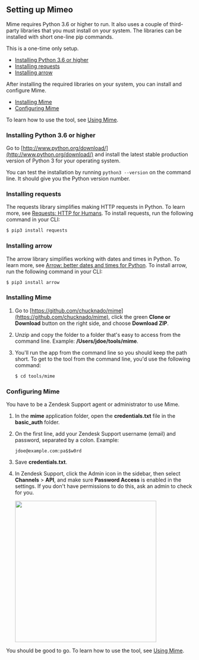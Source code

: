 ## Setting up Mimeo

Mime requires Python 3.6 or higher to run. It also uses a couple of third-party libraries that you must install on your system. The libraries can be installed with short one-line pip commands.

This is a one-time only setup.

* [Installing Python 3.6 or higher](#installing-python-3-6-or-higher)
* [Installing requests](#installing-requests)
* [Installing arrow](#installing-arrow)

After installing the required libraries on your system, you can install and configure Mime.

* [Installing Mime](#installing-mime)
* [Configuring Mime](#configuring-mime)

To learn how to use the tool, see [Using Mime](https://github.com/chucknado/mime/blob/master/docs/using-mime.md).


### Installing Python 3.6 or higher

Go to [http://www.python.org/download/](http://www.python.org/download/) and install the latest stable production version of Python 3 for your operating system.

You can test the installation by running `python3 --version` on the command line. It should give you the Python version number.

### Installing requests

The requests library simplifies making HTTP requests in Python. To learn more, see [Requests: HTTP for Humans](http://www.python-requests.org/en/latest/). To install requests, run the following command in your CLI:

```bash
$ pip3 install requests
```

### Installing arrow

The arrow library simplifies working with dates and times in Python. To learn more, see [Arrow: better dates and times for Python](http://arrow.readthedocs.io/en/latest/). To install arrow, run the following command in your CLI:

```bash
$ pip3 install arrow
```


### Installing Mime

1. Go to [https://github.com/chucknado/mime](https://github.com/chucknado/mime), click the green **Clone or Download** button on the right side, and choose **Download ZIP**.

2. Unzip and copy the folder to a folder that's easy to access from the command line. Example: **/Users/jdoe/tools/mime**.

3. You'll run the app from the command line so you should keep the path short. To get to the tool from the command line, you'd use the following command:

    ```bash
    $ cd tools/mime
    ```


### Configuring Mime

You have to be a Zendesk Support agent or administrator to use Mime.

1. In the **mime** application folder, open the **credentials.txt** file in the **basic_auth** folder.

2. On the first line, add your Zendesk Support username (email) and password, separated by a colon. Example:

	`jdoe@example.com:pa$$w0rd`

3. Save **credentials.txt**.

4. In Zendesk Support, click the Admin icon in the sidebar, then select **Channels** > **API**, and make sure **Password Access** is enabled in the settings. If you don't have permissions to do this, ask an admin to check for you.

 	<img src="https://zen-marketing-documentation.s3.amazonaws.com/docs/en/gs_api_pwd_enabled.png" width="380px">


You should be good to go. To learn how to use the tool, see [Using Mime](https://github.com/chucknado/mime/blob/master/docs/using-mime.md).


